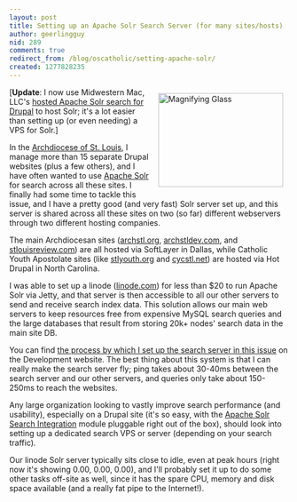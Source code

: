 ```yaml
---
layout: post
title: Setting up an Apache Solr Search Server (for many sites/hosts)
author: geerlingguy
nid: 289
comments: true
redirect_from: /blog/oscatholic/setting-apache-solr/
created: 1277828235
---
```

<img src="http://www.opensourcecatholic.com/sites/opensourcecatholic.com/files/user-uploads/oscatholic/magnifying-glass.jpeg" alt="Magnifying Glass" title="" style="float: right; width: 225px; height: 169px; margin: 10px;" />[<strong>Update</strong>: I now use Midwestern Mac, LLC's <a href="http://www.midwesternmac.com/services/hosted-solr-search">hosted Apache Solr search for Drupal</a> to host Solr; it's a lot easier than setting up (or even needing) a VPS for Solr.]

In the <a href="http://archstl.org">Archdiocese of St. Louis</a>, I manage more than 15 separate Drupal websites (plus a few others), and I have often wanted to use <a href="http://lucene.apache.org/solr/">Apache Solr</a> for search across all these sites. I finally had some time to tackle this issue, and I have a pretty good (and very fast) Solr server set up, and this server is shared across all these sites on two (so far) different webservers through two different hosting companies.

The main Archdiocesan sites (<a href="http://archstl.org">archstl.org</a>, <a href="http://archstldev.com">archstldev.com</a>, and <a href="http://stlouisreview.com">stlouisreview.com</a>) are all hosted via SoftLayer in Dallas, while Catholic Youth Apostolate sites (like <a href="http://stlyouth.org">stlyouth.org</a> and <a href="http://www.cycstl.net">cycstl.net</a>) are hosted via Hot Drupal in North Carolina.

I was able to set up a linode (<a href="http://linode.com">linode.com</a>) for less than $20 to run Apache Solr via Jetty, and that server is then accessible to all our other servers to send and receive search index data. This solution allows our main web servers to keep resources free from expensive MySQL search queries and the large databases that result from storing 20k+ nodes' search data in the main site DB.

You can find <a href="http://archstldev.com/node/319">the process by which I set up the search server in this issue</a> on the Development website. The best thing about this system is that I can really make the search server fly; ping takes about 30-40ms between the search server and our other servers, and queries only take about 150-250ms to reach the websites.

Any large organization looking to vastly improve search performance (and usability), especially on a Drupal site (it's so easy, with the <a href="http://drupal.org/project/apachesolr">Apache Solr Search Integration</a> module pluggable right out of the box), should look into setting up a dedicated search VPS or server (depending on your search traffic).

Our linode Solr server typically sits close to idle, even at peak hours (right now it's showing 0.00, 0.00, 0.00), and I'll probably set it up to do some other tasks off-site as well, since it has the spare CPU, memory and disk space available (and a really fat pipe to the Internet!).
